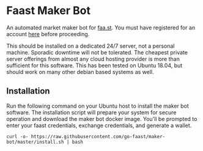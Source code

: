 # Faast Maker Bot

An automated market maker bot for [faa.st](https://faa.st/market-maker). You must have registered for an account [here](https://faa.st/app/makers/register) before proceeding.

This should be installed on a dedicated 24/7 server, not a personal machine. Sporadic downtime will not be tolerated. The cheapest private server offerings from almost any cloud hosting provider is more than sufficient for this software. This has been tested on Ubuntu 18.04, but should work on many other debian based systems as well.

## Installation

Run the following command on your Ubuntu host to install the maker bot software. The installation script will prepare your system for secure operation and download the maker bot docker image. You'll be prompted to enter your faast credentials, exchange credentials, and generate a wallet.

```shell
curl -o- https://raw.githubusercontent.com/go-faast/maker-bot/master/install.sh | bash
```
